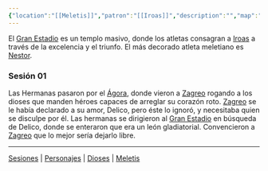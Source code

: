```yaml
---
{"location":"[[Meletis]]","patron":"[[Iroas]]","description":"","map":"","dg-publish-dm":true,"dg-publish":true,"type":"Lugares","dg-path":"Lugares/Meletis/Gran Estadio.md","permalink":"/lugares/meletis/gran-estadio/","dgPassFrontmatter":true}
---
```


<p><span>El <a data-tooltip-position="top" aria-label="Lugares/Gran Estadio" data-href="Lugares/Gran Estadio" href="Lugares/Gran Estadio" class="internal-link" target="_blank" rel="noopener nofollow">Gran Estadio</a> es un templo masivo, donde los atletas consagran a <a data-tooltip-position="top" aria-label="Personas/Iroas" data-href="Personas/Iroas" href="Personas/Iroas" class="internal-link" target="_blank" rel="noopener nofollow">Iroas</a> a través de la excelencia y el triunfo. El más decorado atleta meletiano es <a data-tooltip-position="top" aria-label="Personas/Nestor" data-href="Personas/Nestor" href="Personas/Nestor" class="internal-link" target="_blank" rel="noopener nofollow">Nestor</a>.</span></p><h3><span>Sesión 01</span></h3><p><span>Las Hermanas pasaron por el <a data-tooltip-position="top" aria-label="Lugares/Ágora" data-href="Lugares/Ágora" href="Lugares/Ágora" class="internal-link" target="_blank" rel="noopener nofollow">Ágora</a>, donde vieron a <a data-tooltip-position="top" aria-label="Personas/Zagreo" data-href="Personas/Zagreo" href="Personas/Zagreo" class="internal-link" target="_blank" rel="noopener nofollow">Zagreo</a> rogando a los dioses que manden héroes capaces de arreglar su corazón roto. <a data-tooltip-position="top" aria-label="Personas/Zagreo" data-href="Personas/Zagreo" href="Personas/Zagreo" class="internal-link" target="_blank" rel="noopener nofollow">Zagreo</a> se le había declarado a su amor, Delico, pero éste lo ignoró, y necesitaba quien se disculpe por él. Las hermanas se dirigieron al <a data-tooltip-position="top" aria-label="Lugares/Gran Estadio" data-href="Lugares/Gran Estadio" href="Lugares/Gran Estadio" class="internal-link" target="_blank" rel="noopener nofollow">Gran Estadio</a> en búsqueda de Delico, donde se enteraron que era un león gladiatorial. Convencieron a <a data-tooltip-position="top" aria-label="Personas/Zagreo" data-href="Personas/Zagreo" href="Personas/Zagreo" class="internal-link" target="_blank" rel="noopener nofollow">Zagreo</a> que lo mejor sería dejarlo libre.</span></p><p><span><hr></span></p><p><span><a data-tooltip-position="top" aria-label="Almanaque/Sesiones" data-href="Almanaque/Sesiones" href="Almanaque/Sesiones" class="internal-link" target="_blank" rel="noopener nofollow">Sesiones</a> | <a data-tooltip-position="top" aria-label="Almanaque/Personajes" data-href="Almanaque/Personajes" href="Almanaque/Personajes" class="internal-link" target="_blank" rel="noopener nofollow">Personajes</a> | <a data-tooltip-position="top" aria-label="Almanaque/Dioses" data-href="Almanaque/Dioses" href="Almanaque/Dioses" class="internal-link" target="_blank" rel="noopener nofollow">Dioses</a> | <a data-tooltip-position="top" aria-label="Lugares/Meletis" data-href="Lugares/Meletis" href="Lugares/Meletis" class="internal-link" target="_blank" rel="noopener nofollow">Meletis</a> </span></p>